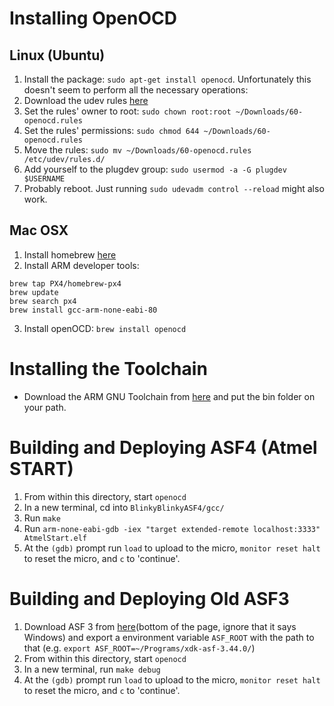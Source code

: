 # Installing OpenOCD
## Linux (Ubuntu)
1. Install the package: `sudo apt-get install openocd`. Unfortunately this doesn't seem to perform all the necessary operations:
2. Download the udev rules [here](https://repo.or.cz/openocd.git/blob_plain/HEAD:/contrib/60-openocd.rules)
3. Set the rules' owner to root: `sudo chown root:root ~/Downloads/60-openocd.rules`
3. Set the rules' permissions: `sudo chmod 644 ~/Downloads/60-openocd.rules`
4. Move the rules: `sudo mv ~/Downloads/60-openocd.rules /etc/udev/rules.d/`
5. Add yourself to the plugdev group: `sudo usermod -a -G plugdev $USERNAME`
6. Probably reboot. Just running `sudo udevadm control --reload` might also work.

## Mac OSX
1. Install homebrew [here](https://brew.sh/)
2. Install ARM developer tools: 
```
brew tap PX4/homebrew-px4
brew update
brew search px4
brew install gcc-arm-none-eabi-80
```
3. Install openOCD: `brew install openocd`

# Installing the Toolchain
- Download the ARM GNU Toolchain from [here](https://www.microchip.com/mplab/avr-support/avr-and-arm-toolchains-c-compilers) and put the bin folder on your path.

# Building and Deploying ASF4 (Atmel START)
1. From within this directory, start `openocd`
2. In a new terminal, cd into `BlinkyBlinkyASF4/gcc/`
3. Run `make`
4. Run `arm-none-eabi-gdb -iex "target extended-remote localhost:3333" AtmelStart.elf`
5. At the `(gdb)` prompt run `load` to upload to the micro, `monitor reset halt` to reset the micro, and `c` to 'continue'.

# Building and Deploying Old ASF3
1. Download ASF 3 from [here](https://www.microchip.com/mplab/avr-support/advanced-software-framework)(bottom of the page, ignore that it says Windows) and export a environment variable `ASF_ROOT` with the path to that (e.g. `export ASF_ROOT=~/Programs/xdk-asf-3.44.0/`)
1. From within this directory, start `openocd`
2. In a new terminal, run `make debug`
3. At the `(gdb)` prompt run `load` to upload to the micro, `monitor reset halt` to reset the micro, and `c` to 'continue'.
